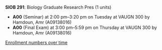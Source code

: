**SIOB 291**: Biology Graduate Research Pres (1 units)

- **A00** (Seminar) at 2:00 pm–3:20 pm on Tuesday at VAUGN 300 by Hamdoun, Amr (A09138016)
- **A00** (Final Exam) at 3:00 pm–5:59 pm on Thursday at VAUGN 300 by Hamdoun, Amr (A09138016)

[Enrollment numbers over time](./SIOB291.tsv)
